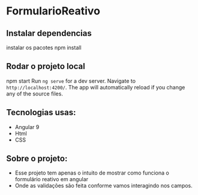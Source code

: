 # FormularioReativo

## Instalar dependencias
instalar os pacotes
npm install 

## Rodar o projeto local
npm start
Run `ng serve` for a dev server. Navigate to `http://localhost:4200/`. The app will automatically reload if you change any of the source files.

## Tecnologias usas:
* Angular 9
* Html
* CSS

## Sobre o projeto:
* Esse projeto tem apenas o intuito de mostrar como funciona o formulário reativo em angular
* Onde as validações são feita conforme vamos interagindo nos campos.